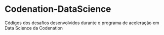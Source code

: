 # Codenation-DataScience
Códigos dos desafios desenvolvidos durante o programa de aceleração em Data Science da Codenation
